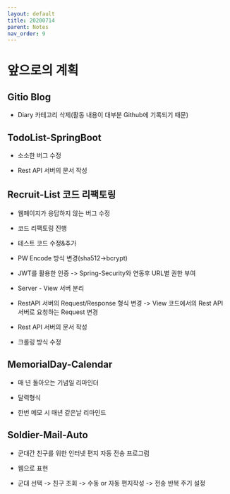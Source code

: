 ```yaml
---
layout: default
title: 20200714
parent: Notes
nav_order: 9
---
```


# 앞으로의 계획

## Gitio Blog

* Diary 카테고리 삭제(활동 내용이 대부분 Github에 기록되기 때문)

## TodoList-SpringBoot

* 소소한 버그 수정

* Rest API 서버의 문서 작성

## Recruit-List 코드 리팩토링

* 웹페이지가 응답하지 않는 버그 수정

* 코드 리팩토링 진행

* 테스트 코드 수정&추가

* PW Encode 방식 변경(sha512->bcrypt)

* JWT를 활용한 인증 -> Spring-Security와 연동후 URL별 권한 부여

* Server - View 서버 분리

* RestAPI 서버의 Request/Response 형식 변경 -> View 코드에서의 Rest API 서버로 요청하는 Request 변경

* Rest API 서버의 문서 작성

* 크롤링 방식 수정

## MemorialDay-Calendar

* 매 년 돌아오는 기념일 리마인더

* 달력형식

* 한번 메모 시 매년 같은날 리마인드

## Soldier-Mail-Auto

* 군대간 친구를 위한 인터넷 편지 자동 전송 프로그럼

* 웹으로 표현

* 군대 선택 -> 친구 조회 -> 수동 or 자동 편지작성 -> 전송 반복 주기 설정